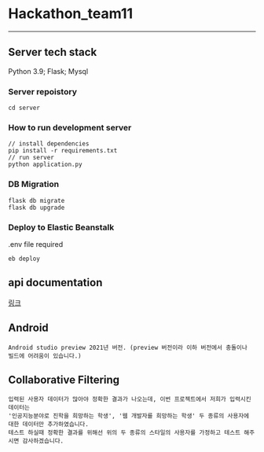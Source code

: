# Hackathon_team11

---

## Server tech stack
Python 3.9; Flask; Mysql

### Server repoistory
```
cd server
```
### How to run development server
```
// install dependencies
pip install -r requirements.txt
// run server
python application.py
```

### DB Migration
```
flask db migrate
flask db upgrade
```

### Deploy to Elastic Beanstalk
.env file required
```
eb deploy
```

## api documentation
[링크](https://github.com/Unidthon/Hackathon_team11/wiki)



## Android
```
Android studio preview 2021년 버전. (preview 버전이라 이하 버전에서 충돌이나 빌드에 어려움이 있습니다.)
```

## Collaborative Filtering
```
입력된 사용자 데이터가 많아야 정확한 결과가 나오는데, 이번 프로젝트에서 저희가 입력시킨 데이터는 
'인공지능분야로 진학을 희망하는 학생', '웹 개발자를 희망하는 학생' 두 종류의 사용자에 대한 데이터만 추가하였습니다.
테스트 하실때 정확한 결과를 위해선 위의 두 종류의 스타일의 사용자를 가정하고 테스트 해주시면 감사하겠습니다.

```
